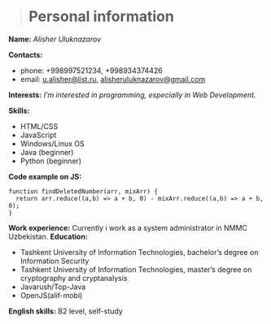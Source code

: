 > # **Personal information**
**Name:** *Alisher Uluknazarov*

**Contacts:**
  * phone: +998997521234, +998934374426
  * email: u.alisher@list.ru, alisheruluknazarov@gmail.com

**Interests:** *I’m interested in programming, especially in Web Development.*

**Skills:**
  * HTML/CSS
  * JavaScript
  * Windows/Linux OS
  * Java (beginner)
  * Python (beginner)
  
**Code example on JS:**
```
function findDeletedNumber(arr, mixArr) {
  return arr.reduce((a,b) => a + b, 0) - mixArr.reduce((a,b) => a + b, 0);
}
```
**Work experience:** Currently i work as a system administrator in NMMC Uzbekistan.
**Education:**
  * Tashkent University of Information Technologies, bachelor’s degree on Information Security
  * Tashkent University of Information Technologies, master’s degree on cryptography and cryptanalysis
  * Javarush/Top-Java
  * OpenJS(alif-mobi)

**English skills:**
B2 level, self-study